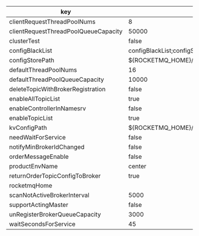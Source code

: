 |key|value|
|---|---|
|clientRequestThreadPoolNums|8|
|clientRequestThreadPoolQueueCapacity|50000|
|clusterTest|false|
|configBlackList|configBlackList;configStorePath;kvConfigPath|
|configStorePath|${ROCKETMQ_HOME}/namesrv/namesrv.properties|
|defaultThreadPoolNums|16|
|defaultThreadPoolQueueCapacity|10000|
|deleteTopicWithBrokerRegistration|false|
|enableAllTopicList|true|
|enableControllerInNamesrv|false|
|enableTopicList|true|
|kvConfigPath|${ROCKETMQ_HOME}/namesrv/kvConfig.json|
|needWaitForService|false|
|notifyMinBrokerIdChanged|false|
|orderMessageEnable|false|
|productEnvName|center|
|returnOrderTopicConfigToBroker|true|
|rocketmqHome||
|scanNotActiveBrokerInterval|5000|
|supportActingMaster|false|
|unRegisterBrokerQueueCapacity|3000|
|waitSecondsForService|45|
